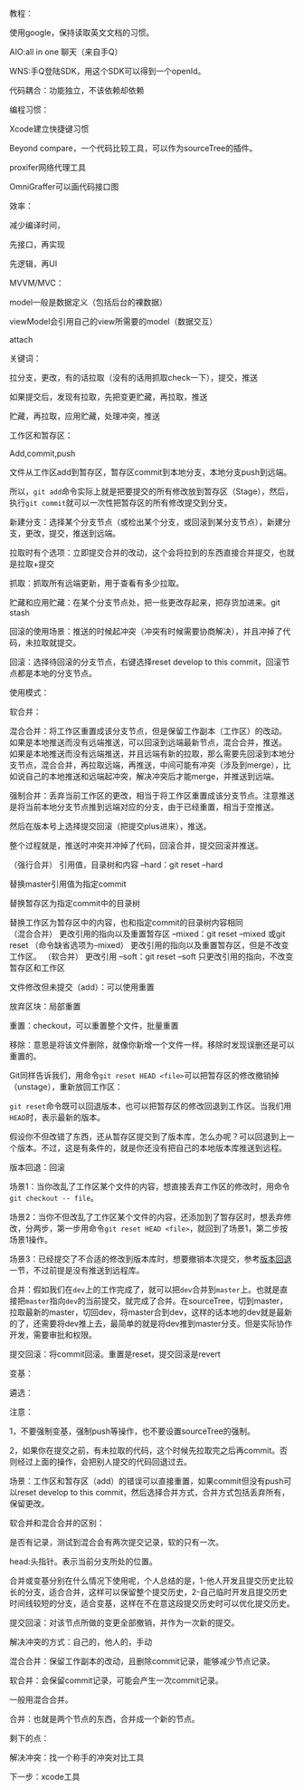 教程：

使用google，保持读取英文文档的习惯。

AIO:all in one   聊天（来自手Q） 

WNS:手Q登陆SDK，用这个SDK可以得到一个openId。

代码耦合：功能独立，不该依赖却依赖



编程习惯：

Xcode建立快捷键习惯

Beyond compare，一个代码比较工具，可以作为sourceTree的插件。

proxifer网络代理工具

OmniGraffer可以画代码接口图



效率：

减少编译时间，

先接口，再实现

先逻辑，再UI



MVVM/MVC：

model一般是数据定义（包括后台的裸数据）

viewModel会引用自己的view所需要的model（数据交互）



attach



关键词：

拉分支，更改，有的话拉取（没有的话用抓取check一下），提交，推送

如果提交后，发现有拉取，先把变更贮藏，再拉取，推送

贮藏，再拉取，应用贮藏，处理冲突，推送



工作区和暂存区：

Add,commit,push

文件从工作区add到暂存区，暂存区commit到本地分支，本地分支push到远端。

所以，`git add`命令实际上就是把要提交的所有修改放到暂存区（Stage），然后，执行`git commit`就可以一次性把暂存区的所有修改提交到分支。

新建分支：选择某个分支节点（或检出某个分支，或回滚到某分支节点），新建分支，更改，提交，推送到远端。

拉取时有个选项：立即提交合并的改动，这个会将拉到的东西直接合并提交，也就是拉取+提交

抓取：抓取所有远端更新，用于查看有多少拉取。

贮藏和应用贮藏：在某个分支节点处，把一些更改存起来，把存货加进来。git stash



回滚的使用场景：推送的时候起冲突（冲突有时候需要协商解决），并且冲掉了代码，未拉取就提交。

回滚：选择待回滚的分支节点，右键选择reset develop to this commit，回滚节点都是本地的分支节点。

使用模式：

软合并：

混合合并：将工作区重置成该分支节点，但是保留工作副本（工作区）的改动。
如果是本地推送而没有远端推送，可以回滚到远端最新节点，混合合并，推送。
如果是本地推送而没有远端推送，并且远端有新的拉取，那么需要先回滚到本地分支节点，混合合并，再拉取远端，再推送，中间可能有冲突（涉及到merge），比如说自己的本地推送和远端起冲突，解决冲突后才能merge，并推送到远端。

强制合并：丢弃当前工作区的更改，相当于将工作区重置成该分支节点。注意推送是将当前本地分支节点推到远端对应的分支，由于已经重置，相当于空推送。

然后在版本号上选择提交回滚（把提交plus进来），推送。

整个过程就是，推送时冲突并冲掉了代码，回滚合并，提交回滚并推送。

（强行合并） 引用值，目录树和内容
–hard：git reset –hard 

替换master引用值为指定commit 

替换暂存区为指定commit中的目录树 

替换工作区为暂存区中的内容，也和指定commit的目录树内容相同  
（混合合并） 更改引用的指向以及重置暂存区
–mixed：git reset –mixed 或git reset （命令缺省选项为–mixed） 
更改引用的指向以及重置暂存区，但是不改变工作区。
（软合并） 更改引用
–soft：git reset –soft 
只更改引用的指向，不改变暂存区和工作区



文件修改但未提交（add）：可以使用重置

放弃区块：局部重置

重置：checkout，可以重置整个文件，批量重置

移除：意思是将该文件删除，就像你新增一个文件一样。移除时发现误删还是可以重置的。



Git同样告诉我们，用命令`git reset HEAD <file>`可以把暂存区的修改撤销掉（unstage），重新放回工作区：

`git reset`命令既可以回退版本，也可以把暂存区的修改回退到工作区。当我们用`HEAD`时，表示最新的版本。

假设你不但改错了东西，还从暂存区提交到了版本库，怎么办呢？可以回退到上一个版本。不过，这是有条件的，就是你还没有把自己的本地版本库推送到远程。

版本回退：回滚

场景1：当你改乱了工作区某个文件的内容，想直接丢弃工作区的修改时，用命令`git checkout -- file`。

场景2：当你不但改乱了工作区某个文件的内容，还添加到了暂存区时，想丢弃修改，分两步，第一步用命令`git reset HEAD <file>`，就回到了场景1，第二步按场景1操作。

场景3：已经提交了不合适的修改到版本库时，想要撤销本次提交，参考[版本回退](https://www.liaoxuefeng.com/wiki/896043488029600/897013573512192)一节，不过前提是没有推送到远程库。





合并：假如我们在`dev`上的工作完成了，就可以把`dev`合并到`master`上。也就是直接把`master`指向`dev`的当前提交，就完成了合并。在sourceTree，切到master，拉取最新的master，切回dev，将master合到dev，这样的话本地的dev就是最新的了，还需要将dev推上去，最简单的就是将dev推到master分支。但是实际协作开发，需要审批和权限。

提交回滚：将commit回滚。重置是reset，提交回滚是revert

变基：

遴选：



注意：

1，不要强制变基，强制push等操作，也不要设置sourceTree的强制。

2，如果你在提交之前，有未拉取的代码，这个时候先拉取完之后再commit。否则经过上面的操作，会把别人提交的代码回退过去。



场景：工作区和暂存区（add）的错误可以直接重置，如果commit但没有push可以reset develop to this commit，然后选择合并方式，合并方式包括丢弃所有，保留更改。

软合并和混合合并的区别：

是否有记录，测试到混合会有两次提交记录，软的只有一次。



head:头指针。表示当前分支所处的位置。



合并或变基分别在什么情况下使用呢，个人总结的是，1-他人开发且提交历史比较长的分支，适合合并，这样可以保留整个提交历史，2-自己临时开发且提交历史时间线较短的分支，适合变基，这样在不在意这段提交历史时可以优化提交历史。



提交回滚：对该节点所做的变更全部撤销，并作为一次新的提交。

解决冲突的方式：自己的，他人的，手动

混合合并：保留工作副本的改动，且删除commit记录，能够减少节点记录。

软合并：会保留commit记录，可能会产生一次commit记录。

一般用混合合并。



合并：也就是两个节点的东西，合并成一个新的节点。

剩下的点：

解决冲突：找一个称手的冲突对比工具



下一步：xcode工具

